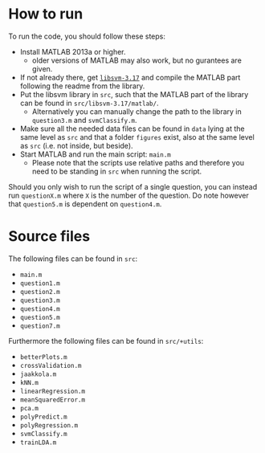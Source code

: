 How to run
==========
To run the code, you should follow these steps:

* Install MATLAB 2013a or higher.
    * older versions of MATLAB may also work, but no gurantees are given.
* If not already there, get [`libsvm-3.17`](http://www.csie.ntu.edu.tw/~cjlin/libsvm/) and compile the MATLAB part following the readme from the library. 
* Put the libsvm library in `src`, such that the MATLAB part of the library can be found in `src/libsvm-3.17/matlab/`.
    * Alternatively you can manually change the path to the library in `question3.m` and `svmClassify.m`.
* Make sure all the needed data files can be found in `data` lying at the same level as `src` and that a folder `figures` exist, also at the same level as `src` (i.e. not inside, but beside).
* Start MATLAB and run the main script: `main.m`
    * Please note that the scripts use relative paths and therefore you need to be standing in `src` when running the script.

Should you only wish to run the script of a single question, you can instead run `questionX.m` where `X` is the number of the question. Do note however that `question5.m` is dependent on `question4.m`.

Source files
============
The following files can be found in `src`:

* `main.m`
* `question1.m`
* `question2.m`
* `question3.m`
* `question4.m`
* `question5.m`
* `question7.m`

Furthermore the following files can be found in `src/+utils`:

* `betterPlots.m`
* `crossValidation.m`
* `jaakkola.m`
* `kNN.m`
* `linearRegression.m`
* `meanSquaredError.m`
* `pca.m`
* `polyPredict.m`
* `polyRegression.m`
* `svmClassify.m`
* `trainLDA.m`
